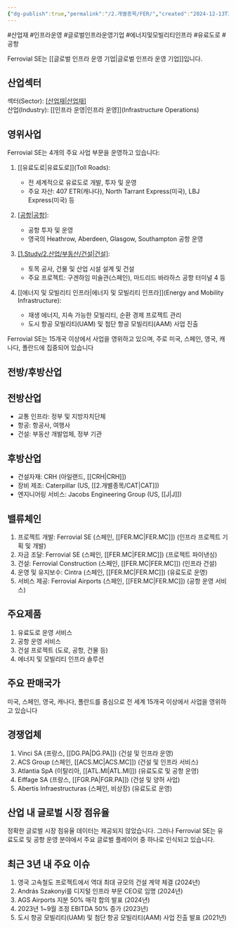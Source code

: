 ```yaml
---
{"dg-publish":true,"permalink":"/2.개별종목/FER/","created":"2024-12-13T21:49:20.980+09:00","updated":"2025-06-03T20:05:59.055+09:00"}
---
```


#산업재 #인프라운영 #글로벌인프라운영기업 #에너지및모빌리티인프라 #유료도로 #공항 

Ferrovial SE는 [[글로벌 인프라 운영 기업\|글로벌 인프라 운영 기업]]입니다.

## 산업섹터

섹터(Sector): [[산업재\|산업재]](Industrials)  
산업(Industry): [[인프라 운영\|인프라 운영]](Infrastructure Operations)

## 영위사업

Ferrovial SE는 4개의 주요 사업 부문을 운영하고 있습니다:

1. [[유료도로\|유료도로]](Toll Roads):
    
    - 전 세계적으로 유료도로 개발, 투자 및 운영
    - 주요 자산: 407 ETR(캐나다), North Tarrant Express(미국), LBJ Express(미국) 등
2. [[공항\|공항]](Airports):
    
    - 공항 투자 및 운영
    - 영국의 Heathrow, Aberdeen, Glasgow, Southampton 공항 운영
3. [[1.Study/2.산업/부동산/건설\|건설]](Construction):
    
    - 토목 공사, 건물 및 산업 시설 설계 및 건설
    - 주요 프로젝트: 구겐하임 미술관(스페인), 마드리드 바라하스 공항 터미널 4 등
4. [[에너지 및 모빌리티 인프라\|에너지 및 모빌리티 인프라]](Energy and Mobility Infrastructure):
    
    - 재생 에너지, 지속 가능한 모빌리티, 순환 경제 프로젝트 관리
    - 도시 항공 모빌리티(UAM) 및 첨단 항공 모빌리티(AAM) 사업 진출


Ferrovial SE는 15개국 이상에서 사업을 영위하고 있으며, 주로 미국, 스페인, 영국, 캐나다, 폴란드에 집중되어 있습니다

## 전방/후방산업

## 전방산업

- 교통 인프라: 정부 및 지방자치단체
- 항공: 항공사, 여행사
- 건설: 부동산 개발업체, 정부 기관

## 후방산업

- 건설자재: CRH (아일랜드, [[CRH\|CRH]])
- 장비 제조: Caterpillar (US, [[2.개별종목/CAT\|CAT]])
- 엔지니어링 서비스: Jacobs Engineering Group (US, [[J\|J]])

## 밸류체인

1. 프로젝트 개발: Ferrovial SE (스페인, [[FER.MC\|FER.MC]]) (인프라 프로젝트 기획 및 개발)
2. 자금 조달: Ferrovial SE (스페인, [[FER.MC\|FER.MC]]) (프로젝트 파이낸싱)
3. 건설: Ferrovial Construction (스페인, [[FER.MC\|FER.MC]]) (인프라 건설)
4. 운영 및 유지보수: Cintra (스페인, [[FER.MC\|FER.MC]]) (유료도로 운영)
5. 서비스 제공: Ferrovial Airports (스페인, [[FER.MC\|FER.MC]]) (공항 운영 서비스)

## 주요제품

1. 유료도로 운영 서비스
2. 공항 운영 서비스
3. 건설 프로젝트 (도로, 공항, 건물 등)
4. 에너지 및 모빌리티 인프라 솔루션

## 주요 판매국가

미국, 스페인, 영국, 캐나다, 폴란드를 중심으로 전 세계 15개국 이상에서 사업을 영위하고 있습니다

## 경쟁업체

1. Vinci SA (프랑스, [[DG.PA\|DG.PA]]) (건설 및 인프라 운영)
2. ACS Group (스페인, [[ACS.MC\|ACS.MC]]) (건설 및 인프라 서비스)
3. Atlantia SpA (이탈리아, [[ATL.MI\|ATL.MI]]) (유료도로 및 공항 운영)
4. Eiffage SA (프랑스, [[FGR.PA\|FGR.PA]]) (건설 및 양허 사업)
5. Abertis Infraestructuras (스페인, 비상장) (유료도로 운영)

## 산업 내 글로벌 시장 점유율

정확한 글로벌 시장 점유율 데이터는 제공되지 않았습니다. 그러나 Ferrovial SE는 유료도로 및 공항 운영 분야에서 주요 글로벌 플레이어 중 하나로 인식되고 있습니다.

## 최근 3년 내 주요 이슈

1. 영국 고속철도 프로젝트에서 역대 최대 규모의 건설 계약 체결 (2024년)
2. András Szakonyi를 디지털 인프라 부문 CEO로 임명 (2024년)
3. AGS Airports 지분 50% 매각 합의 발표 (2024년)
4. 2023년 1~9월 조정 EBITDA 50% 증가 (2023년)
5. 도시 항공 모빌리티(UAM) 및 첨단 항공 모빌리티(AAM) 사업 진출 발표 (2021년)